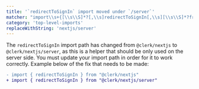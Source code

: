 ```yaml
---
title: '`redirectToSignIn` import moved under `/server`'
matcher: "import\\s+{[\\s\\S]*?[,\\s]redirectToSignIn[,\\s][\\s\\S]*?from\\s+['\"]@clerk\\/(nextjs)(?!\/server)[\\s\\S]*?['\"]"
category: 'top-level-imports'
replaceWithString: 'nextjs/server'
---
```


The `redirectToSignIn` import path has changed from `@clerk/nextjs` to `@clerk/nextjs/server`, as this is a helper that should be only used on the server side. You must update your import path in order for it to work correctly. Example below of the fix that needs to be made:

```diff
- import { redirectToSignIn } from "@clerk/nextjs"
+ import { redirectToSignIn } from "@clerk/nextjs/server"
```
